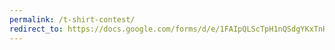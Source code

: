 ```yaml
---
permalink: /t-shirt-contest/
redirect_to: https://docs.google.com/forms/d/e/1FAIpQLScTpH1nQSdgYKxTnHDi0zZrwIcf00tbRmHgXLDIvCVO0cFy4A/viewform?usp=sf_link
---
```

